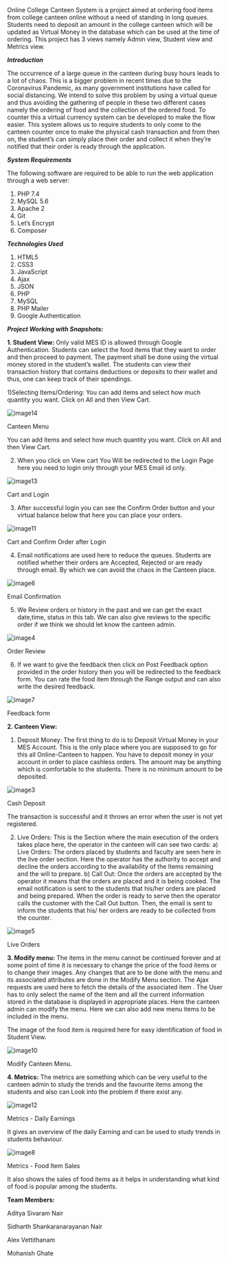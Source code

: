Online College Canteen System is a project aimed at ordering food items from college canteen online without a need of standing in long queues.
Students need to deposit an amount in the college canteen which will be updated as Virtual Money in the database which can be used at the time of ordering.
This project has 3 views namely Admin view, Student view and Metrics view.



***Introduction***

The occurrence of a large queue in the canteen during busy hours leads to a lot of chaos. This is a  bigger problem in recent times due to the Coronavirus Pandemic, as many government institutions have called for social distancing. We intend to solve this problem by using a virtual  queue and thus avoiding the gathering of people in these two different cases namely the ordering  of food and the collection of the ordered food. To counter this a virtual currency system can be  developed to make the flow easier. This system allows us to require students to only come to the  canteen counter once to make the physical cash transaction and from then on, the student’s can  simply place their order and collect it when they’re notified that their order is ready through the application.



***System Requirements***

The following software are required to be able to run the web application through a web server:
1. PHP 7.4
2. MySQL 5.6
3. Apache 2
4. Git
5. Let’s Encrypt
6. Composer



***Technologies Used***

1. HTML5
2. CSS3
3. JavaScript
4. Ajax
5. JSON
6. PHP
7. MySQL
8. PHP Mailer
9. Google Authentication



***Project Working with Snapshots:***

**1. Student View:**
Only valid MES ID is allowed through Google Authentication. Students can select the food  items that they want to order and then proceed to payment. The payment shall be done using the  virtual money stored in the student’s wallet. The students can view their transaction history that  contains deductions or deposits to their wallet and thus, one can keep track of their spendings.

1)Selecting Items/Ordering:
You can add items and select how much quantity you want. Click on All and then View Cart.

![image14](https://user-images.githubusercontent.com/54242817/127758023-26490ad0-f5b2-4830-92d8-696d7f8a33ad.png)

Canteen Menu

You can add items and select how much quantity you want. Click on All and then View Cart.

2) When you click on View cart You Will be redirected to the Login Page here you need to login only through your MES Email id only.

![image13](https://user-images.githubusercontent.com/54242817/127758021-06401f7d-e151-4bf4-8ceb-d6ee04acfe1f.png)

Cart and Login

3) After successful login you can see the Confirm Order button and your virtual balance below that here you can place your orders.

![image11](https://user-images.githubusercontent.com/54242817/127758018-a5b3b530-2b65-4a9b-b737-107a9fee7118.png)

Cart and Confirm Order after Login

4) Email notifications are used here to reduce the queues. Students are notified whether their orders are Accepted, Rejected or are ready through email. By which we can avoid the chaos in  the Canteen place.

![image6](https://user-images.githubusercontent.com/54242817/127758012-c9bf8864-db29-4f03-bcfd-fc1aef0f54d4.png)

Email Confirmation

5) We Review orders or history in the past and we can get the exact date,time, status in this tab. We can also give reviews to the specific order if we think we should let know the canteen admin.

![image4](https://user-images.githubusercontent.com/54242817/127758010-ea4972c5-e7af-4c1f-89f2-dc223a378d05.png)

Order Review

6) If we want to give the feedback then click on Post Feedback option provided in the order history then you will be redirected to the feedback form.
You can rate the food item through the Range output and can also write the desired feedback.

![image7](https://user-images.githubusercontent.com/54242817/127758014-5f47d9c4-b1c4-4f0c-aaec-01b63fb0b335.png)

Feedback form


**2. Canteen View:**
1) Deposit Money:
The first thing to do is to Deposit Virtual Money in your MES Account. This is the only place  where you are supposed to go for this all Online-Canteen to happen. You have to deposit money  in your account in order to place cashless orders. The amount may be anything which is  comfortable to the students. There is no minimum amount to be deposited.

![image3](https://user-images.githubusercontent.com/54242817/127758009-c5dc1fa0-4933-4906-810f-cb07f6a4586b.png)

Cash Deposit

The transaction is successful and it throws an error when the user is not yet registered.

2) Live Orders:
This is the Section where the main execution of the orders takes place here, the operator in the  canteen will can see two cards:
a) Live Orders:
The orders placed by students and faculty are seen here in the live order section. Here the  operator has the authority to accept and decline the orders according to the availability of  the Items remaining and the will to prepare.
b) Call Out:
Once the orders are accepted by the operator it means that the orders are placed and it is  being cooked. The email notification is sent to the students that his/her orders are placed  and being prepared. When the order is ready to serve then the operator calls the customer  with the Call Out button. Then, the email is sent to inform the students that his/ her orders  are ready to be collected from the counter.

![image5](https://user-images.githubusercontent.com/54242817/127758011-3cbfe5c2-18cc-4b60-9c97-1357811a38bf.png)

Live Orders


**3. Modify menu:**
The items in the menu cannot be continued forever and at some point of time it is necessary to change the price of the food items or to change their images. Any changes that are to be done  with the menu and its associated attributes are done in the Modify Menu section. The Ajax requests are used here to fetch the details of the associated item . 
The User has to only select the name of the item and all the current information stored in the database is displayed in appropriate places. Here the canteen admin can modify the menu. Here we can also add new menu items to be included in the menu.

The image of the food item is required here for easy identification of food in Student View.

![image10](https://user-images.githubusercontent.com/54242817/127758017-ea9a7e24-babd-4212-aecb-dfb30d705156.png)

Modify Canteen Menu.


**4. Metrics:**
The metrics are something which can be very useful to the canteen admin to study the trends and  the favourite items among the students and also can Look into the problem if there exist any.

![image12](https://user-images.githubusercontent.com/54242817/127758019-a3026c59-930e-4a80-83e8-aed851f51543.png)

Metrics - Daily Earnings

It gives an overview of the daily Earning and can be used to study trends in students behaviour.

![image8](https://user-images.githubusercontent.com/54242817/127758015-27bec614-d7a8-439f-bbe6-4138a328fe1c.png)

Metrics - Food Item Sales 

It also shows the sales of food items as it helps in understanding what kind of food is popular  among the students.



**Team Members:**

Aditya Sivaram Nair

Sidharth Shankaranarayanan Nair

Alex Vettithanam

Mohanish Ghate

